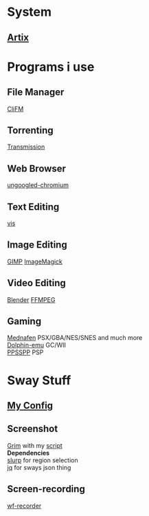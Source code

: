 # System
## [Artix](https://artixlinux.org/)

# Programs i use

## File Manager
[CliFM](https://github.com/leo-arch/clifm)

## Torrenting
[Transmission](https://transmissionbt.com/)

## Web Browser
[ungoogled-chromium](https://github.com/Eloston/ungoogled-chromium)

## Text Editing
[vis](https://github.com/martanne/vis)

## Image Editing
[GIMP](www.gimp.org)
[ImageMagick](https://imagemagick.org/)

## Video Editing
[Blender](www.blender.org)
[FFMPEG](https://ffmpeg.org/)

## Gaming
[Mednafen](https://mednafen.github.io/) PSX/GBA/NES/SNES and much more  
[Dolphin-emu](https://dolphin-emu.org) GC/WII  
[PPSSPP](https://www.ppsspp.org/) PSP

# Sway Stuff

## [My Config](https://github.com/DNDEBUG/my-dotfiles/blob/main/sway/config)

## Screenshot
[Grim](https://sr.ht/~emersion/grim/) with my [script](https://github.com/DNDEBUG/my-dotfiles/blob/main/screencap)  
  **Dependencies**  
  [slurp](https://github.com/emersion/slurp) for region selection  
  [jq](https://stedolan.github.io/jq/) for sways json thing  

## Screen-recording
[wf-recorder](https://github.com/ammen99/wf-recorder)


